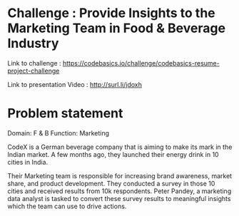 # Challenge : Provide Insights to the Marketing Team in Food & Beverage Industry

Link to challenge : https://codebasics.io/challenge/codebasics-resume-project-challenge

Link to presentation Video : http://surl.li/jdoxh

# Problem statement
Domain: F & B   Function: Marketing  

CodeX is a German beverage company that is aiming to make its mark in the Indian market. A few months ago, they launched their energy drink in 10 cities in India.

Their Marketing team is responsible for increasing brand awareness, market share, and product development. They conducted a survey in those 10 cities and received results from 10k respondents. Peter Pandey, a marketing data analyst is tasked to convert these survey results to meaningful insights which the team can use to drive actions.


